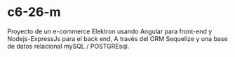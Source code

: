 # c6-26-m

Proyecto de un e-commerce Elektron usando Angular para front-end y Nodejs-ExpressJs para el back end, A través del ORM Sequelize y una base de datos relacional mySQL / POSTGREsql.